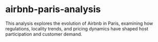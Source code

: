 # airbnb-paris-analysis
This analysis explores the evolution of Airbnb in Paris, examining how regulations, locality trends, and pricing dynamics have shaped host participation and customer demand.
